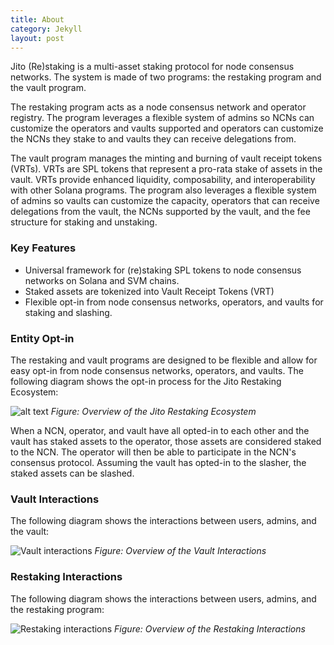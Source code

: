 ```yaml
---
title: About
category: Jekyll
layout: post
---
```


Jito (Re)staking is a multi-asset staking protocol for node consensus networks. The system is made of two programs: the
restaking program and the vault program.

The restaking program acts as a node consensus network and operator registry. The program leverages a flexible system of
admins so NCNs can customize the operators and vaults supported and operators can customize the NCNs they stake to and vaults
they can receive delegations from.

The vault program manages the minting and burning of vault receipt tokens (VRTs). VRTs are SPL tokens that represent
a pro-rata stake of assets in the vault. VRTs provide enhanced liquidity, composability, and interoperability with other
Solana programs. The program also leverages a flexible system of admins so vaults can customize the capacity, operators
that can receive delegations from the vault, the NCNs supported by the vault, and the fee structure for staking and unstaking.

### Key Features

- Universal framework for (re)staking SPL tokens to node consensus networks on Solana and SVM chains.
- Staked assets are tokenized into Vault Receipt Tokens (VRT)
- Flexible opt-in from node consensus networks, operators, and vaults for staking and slashing.

### Entity Opt-in

The restaking and vault programs are designed to be flexible and allow for easy opt-in from node consensus networks,
operators, and vaults. The following diagram shows the opt-in process for the Jito Restaking Ecosystem:

![alt text](/assets/images/opt_in.png)
*Figure: Overview of the Jito Restaking Ecosystem*

When a NCN, operator, and vault have all opted-in to each other and the vault has staked assets to the operator, those
assets are considered staked to the NCN. The operator will then be able to participate in the NCN's consensus protocol.
Assuming the vault has opted-in to the slasher, the staked assets can be slashed.

### Vault Interactions

The following diagram shows the interactions between users, admins, and the vault:

![Vault interactions](/assets/images/vault_interactions.png)
*Figure: Overview of the Vault Interactions*

### Restaking Interactions
The following diagram shows the interactions between users, admins, and the restaking program:

![Restaking interactions](/assets/images/restaking_interactions.png)
*Figure: Overview of the Restaking Interactions*
